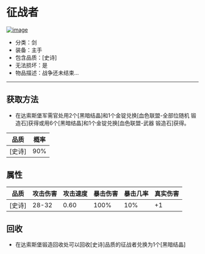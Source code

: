 # 征战者
<a href="https://imgbb.com/"><img src="https://i.ibb.co/Ctz6rkM/image.png" alt="image" border="0"></a>
* 分类：剑
* 装备：主手
* 包含品质：[史诗]
* 无法损坏：是
* 物品描述：战争还未结束...
---
## 获取方法
* 在达索斯堡军需官处用2个[黑暗结晶]和1个金锭兑换[血色联盟-全部位随机 锻造石]获得或用6个[黑暗结晶]和1个金锭兑换[血色联盟-武器 锻造石]获得。

|品质|概率|
|----|----|
|[史诗]|90%|
## 属性
|品质|攻击伤害|攻击速度|暴击伤害|暴击几率|真实伤害|
|----|----|----|----|----|----|
|[史诗]|28-32|0.60|100%|10%|+1|
## 回收
* 在达索斯堡锻造回收处可以回收[史诗]品质的征战者兑换为1个[黑暗结晶]
